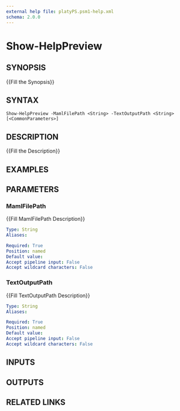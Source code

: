 ```yaml
---
external help file: platyPS.psm1-help.xml
schema: 2.0.0
---
```


# Show-HelpPreview
## SYNOPSIS
{{Fill the Synopsis}}

## SYNTAX

```
Show-HelpPreview -MamlFilePath <String> -TextOutputPath <String> [<CommonParameters>]
```

## DESCRIPTION
{{Fill the Description}}

## EXAMPLES

## PARAMETERS

### MamlFilePath
{{Fill MamlFilePath Description}}

```yaml
Type: String
Aliases: 

Required: True
Position: named
Default value: 
Accept pipeline input: False
Accept wildcard characters: False
```

### TextOutputPath
{{Fill TextOutputPath Description}}

```yaml
Type: String
Aliases: 

Required: True
Position: named
Default value: 
Accept pipeline input: False
Accept wildcard characters: False
```

## INPUTS

## OUTPUTS

## RELATED LINKS


